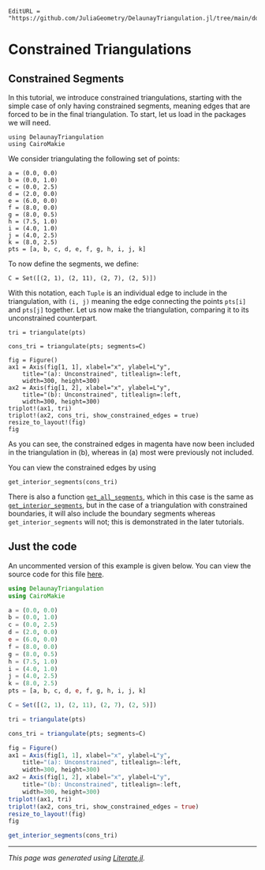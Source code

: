 ```@meta
EditURL = "https://github.com/JuliaGeometry/DelaunayTriangulation.jl/tree/main/docs/src/literate_tutorials/constrained_edges.jl"
```

# Constrained Triangulations
## Constrained Segments

In this tutorial, we introduce constrained triangulations,
starting with the simple case of only having constrained segments,
meaning edges that are forced to be in the final triangulation.
To start, let us load in the packages we will need.

````@example constrained_edges
using DelaunayTriangulation
using CairoMakie
````

We consider triangulating the following set of points:

````@example constrained_edges
a = (0.0, 0.0)
b = (0.0, 1.0)
c = (0.0, 2.5)
d = (2.0, 0.0)
e = (6.0, 0.0)
f = (8.0, 0.0)
g = (8.0, 0.5)
h = (7.5, 1.0)
i = (4.0, 1.0)
j = (4.0, 2.5)
k = (8.0, 2.5)
pts = [a, b, c, d, e, f, g, h, i, j, k]
````

To now define the segments, we define:

````@example constrained_edges
C = Set([(2, 1), (2, 11), (2, 7), (2, 5)])
````

With this notation, each `Tuple` is an individual
edge to include in the triangulation, with
`(i, j)` meaning the edge connecting the points
`pts[i]` and `pts[j]` together. Let us now
make the triangulation, comparing it to its
unconstrained counterpart.

````@example constrained_edges
tri = triangulate(pts)
````

````@example constrained_edges
cons_tri = triangulate(pts; segments=C)
````

````@example constrained_edges
fig = Figure()
ax1 = Axis(fig[1, 1], xlabel="x", ylabel=L"y",
    title="(a): Unconstrained", titlealign=:left,
    width=300, height=300)
ax2 = Axis(fig[1, 2], xlabel="x", ylabel=L"y",
    title="(b): Unconstrained", titlealign=:left,
    width=300, height=300)
triplot!(ax1, tri)
triplot!(ax2, cons_tri, show_constrained_edges = true)
resize_to_layout!(fig)
fig
````

As you can see, the constrained edges in magenta
have now been included in the triangulation in (b),
whereas in (a) most were previously not included.

You can view the constrained edges by using

````@example constrained_edges
get_interior_segments(cons_tri)
````

There is also a function [`get_all_segments`](@ref),
which in this case is the same as [`get_interior_segments`](@ref),
but in the case of a triangulation with constrained
boundaries, it will also include the boundary segments
whereas `get_interior_segments` will not; this is
demonstrated in the later tutorials.
## Just the code
An uncommented version of this example is given below.
You can view the source code for this file [here](https://github.com/JuliaGeometry/DelaunayTriangulation.jl/tree/main/docs/src/literate_tutorials/constrained_edges.jl).

```julia
using DelaunayTriangulation
using CairoMakie

a = (0.0, 0.0)
b = (0.0, 1.0)
c = (0.0, 2.5)
d = (2.0, 0.0)
e = (6.0, 0.0)
f = (8.0, 0.0)
g = (8.0, 0.5)
h = (7.5, 1.0)
i = (4.0, 1.0)
j = (4.0, 2.5)
k = (8.0, 2.5)
pts = [a, b, c, d, e, f, g, h, i, j, k]

C = Set([(2, 1), (2, 11), (2, 7), (2, 5)])

tri = triangulate(pts)

cons_tri = triangulate(pts; segments=C)

fig = Figure()
ax1 = Axis(fig[1, 1], xlabel="x", ylabel=L"y",
    title="(a): Unconstrained", titlealign=:left,
    width=300, height=300)
ax2 = Axis(fig[1, 2], xlabel="x", ylabel=L"y",
    title="(b): Unconstrained", titlealign=:left,
    width=300, height=300)
triplot!(ax1, tri)
triplot!(ax2, cons_tri, show_constrained_edges = true)
resize_to_layout!(fig)
fig

get_interior_segments(cons_tri)
```

---

*This page was generated using [Literate.jl](https://github.com/fredrikekre/Literate.jl).*

